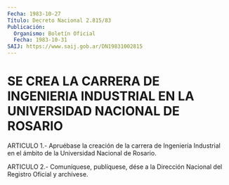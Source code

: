 ```yaml
---
Fecha: 1983-10-27
Título: Decreto Nacional 2.815/83
Publicación:
  Organismo: Boletín Oficial
  Fecha: 1983-10-31
SAIJ: https://www.saij.gob.ar/DN19831002815
---
```

# SE CREA LA CARRERA DE INGENIERIA INDUSTRIAL EN LA UNIVERSIDAD NACIONAL DE ROSARIO

<a id="1"></a>
ARTICULO  1.-  Apruébase  la  creación  de la carrera de Ingeniería Industrial  en  el ámbito de la Universidad  Nacional  de  Rosario.

<a id="2"></a>
ARTICULO  2.- Comuníquese, publíquese, dése a la Dirección Nacional del Registro Oficial y archívese.
